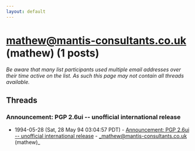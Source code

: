 ```yaml
---
layout: default
---
```


# mathew@mantis-consultants.co.uk (mathew) (1 posts)

_Be aware that many list participants used multiple email addresses over their time active on the list. As such this page may not contain all threads available._

## Threads

### Announcement: PGP 2.6ui -- unofficial international release
+ 1994-05-28 (Sat, 28 May 94 03:04:57 PDT) - [Announcement: PGP 2.6ui -- unofficial international release](/archive/1994/05/b330b7adcf85ef3d5fe1955589e492f2b36b682a9b59ba6d2c90ad923022c80f) - _mathew@mantis-consultants.co.uk (mathew)_

